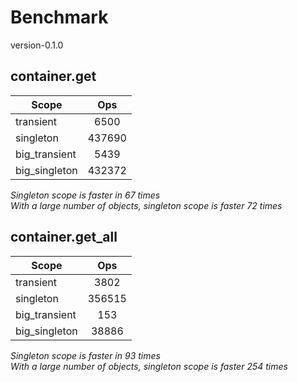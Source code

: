 # Benchmark

version-0.1.0

## container.get
| Scope         | Ops                |
| ------------- |:------------------:|
| transient     | 6500    |
| singleton     | 437690 |
| big_transient  | 5439 |
| big_singleton  | 432372 |

*Singleton scope is faster in 67 times*  
*With a large number of objects, singleton scope is faster 72 times*  

## container.get_all
| Scope         | Ops                |
| ------------- |:------------------:|
| transient     | 3802    |
| singleton     | 356515 |
| big_transient  | 153 |
| big_singleton  | 38886 |

*Singleton scope is faster in 93 times*  
*With a large number of objects, singleton scope is faster 254 times* 
